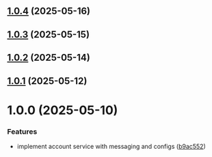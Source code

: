 ## [1.0.4](https://github.com/dev-kitchen/account-service/compare/v1.0.3...v1.0.4) (2025-05-16)

## [1.0.3](https://github.com/dev-kitchen/account-service/compare/v1.0.2...v1.0.3) (2025-05-15)

## [1.0.2](https://github.com/dev-kitchen/account-service/compare/v1.0.1...v1.0.2) (2025-05-14)

## [1.0.1](https://github.com/dev-kitchen/account-service/compare/v1.0.0...v1.0.1) (2025-05-12)

# 1.0.0 (2025-05-10)


### Features

* implement account service with messaging and configs ([b9ac552](https://github.com/dev-kitchen/account-service/commit/b9ac55223e841361e3d95cc783154d06a24a851e))

